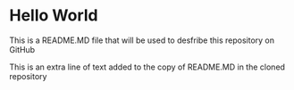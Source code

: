 # Hello World

This is a README.MD file that will be used to desfribe this repository on GitHub


This is an extra line of text added to the copy of README.MD in the cloned repository
